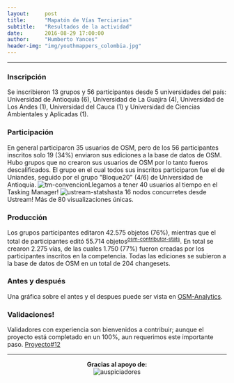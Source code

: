 ```yaml
---
layout:     post
title:      "Mapatón de Vías Terciarias"
subtitle:   "Resultados de la actividad"
date:       2016-08-29 17:00:00
author:     "Humberto Yances"
header-img: "img/youthmappers_colombia.jpg"
---
```


- - -

<h3><strong>Inscripción</strong></h3>
Se inscribieron 13 grupos y 56 participantes desde 5 universidades del país: Universidad de Antioquia (6), Universidad de La Guajira (4), Universidad de Los Andes (1), Universidad del Cauca (1) y Universidad de Ciencias Ambientales y Aplicadas (1).

<h3><strong>Participación</strong></h3>
En general participaron 35 usuarios de OSM, pero de los 56 participantes inscritos solo 19 (34%) enviaron sus ediciones a la base de datos de OSM.  Hubo grupos que no crearon sus usuarios de OSM por lo tanto fueros descalificados.  El grupo en el cual todos sus inscritos participaron fue el de Uniandes, seguido por el grupo "Bloque20" (4/6) de Universidad de Antioquia.

<img src="{{ site.baseurl }}/img/tm-convencion.jpg" alt="tm-convencion">
​Llegamos a tener 40 usuarios al tiempo en el Tasking Manager!

<img src="{{ site.baseurl }}/img/ustream-stats.png" alt="ustream-stats">
​hasta 16 nodos concurretes desde Ustream! Más de 80 visualizaciones únicas.

<h3><strong>Producción</strong></h3>
Los grupos participantes editaron 42.575 objetos (76%), mientras que el total de participantes editó 55.714 objetos<sup><a href="https://github.com/pierzen/osm-contributor-stats" target="blanck">osm-contributor-stats</a></sup>.  En total se crearon 2.275 vías, de las cuales 1.750 (77%) fueron creadas por los participantes inscritos en la competencia.  Todas las ediciones se subieron a la base de datos de OSM en un total de 204 changesets.

<h3><strong>Antes y después</strong></h3>
Una gráfica sobre el antes y el despues puede ser vista en <a href="http://osm-analytics.org/#/compare/polygon:zvk_Mcnfs%40oTnf_%40%7DnDf%7Df%40crl%40lXgaKafr%40fsDeo%5Dw%7BOmqZi%7DLm%60c%40mgJ_pp%40xiKmiRtiVtdKfoQf%7BEtqGxwUrfQ%7CjW/2016...now/highways" target="_blank">OSM-Analytics</a>.

<h3><strong>Validaciones!</strong></h3>
Validadores con experiencia son bienvenidos a contribuir; aunque el proyecto está completado en un 100%, aun requerimos este importante paso.  <a href="http://tareas.openstreetmap.co/project/12" target="_blank">Proyecto#12</a>


<hr>

<p align="center"><strong>Gracias al apoyo de:</strong><br>
<img src="{{ site.baseurl }}/img/auspicio.jpg" alt="auspiciadores"></p>
